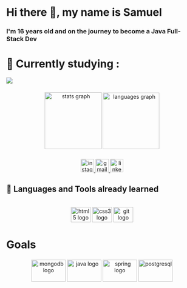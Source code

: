 # Hi there 👋, my name is Samuel
### I'm 16 years old and on the journey to become a Java Full-Stack Dev


#  🔭 Currently studying :

<img src="https://img.icons8.com/color/48/000000/javascript--v1.png"/>


###

<div align="center">
  <img src="https://github-readme-stats.vercel.app/api?hide_title=false&hide_rank=false&show_icons=true&include_all_commits=true&count_private=true&disable_animations=false&theme=react&locale=pt-br&hide_border=true&custom_title=Godoi's GitHub &username=SamuelGodoi" height="150" alt="stats graph"  />
  <img src="https://github-readme-stats.vercel.app/api/top-langs?locale=pt-br&hide_title=false&layout=compact&card_width=320&langs_count=6&theme=react&hide_border=true&custom_title=Most Used Languages&username=SamuelGodoi" height="149" alt="languages graph"  />
</div>

###


<div>

  <div align="center">
  <a href="https://www.instagram.com/samuellgodoi._/" target="_blank">
    <img src="https://img.shields.io/static/v1?message=Instagram&logo=instagram&label=&color=E4405F&logoColor=white&labelColor=&style=for-the-badge" height="35" alt="instagram logo"  />
  </a>
  <a href="mailto:samlucenagodoi@gmail.com" target="_blank">
    <img src="https://img.shields.io/static/v1?message=Gmail&logo=gmail&label=&color=D14836&logoColor=white&labelColor=&style=for-the-badge" height="35" alt="gmail logo"  />
  </a>
  <a href="https://www.linkedin.com/in/samuel-lucena-godoi-595b67202/" target="_blank">
    <img src="https://img.shields.io/static/v1?message=LinkedIn&logo=linkedin&label=&color=0077B5&logoColor=white&labelColor=&style=for-the-badge" height="35" alt="linkedin logo"  />
  </a>
</div>


</div>

  
## 🚀 Languages and Tools already learned
<br>
<div align="center">
  <img src="https://cdn.jsdelivr.net/gh/devicons/devicon/icons/html5/html5-plain-wordmark.svg" height="40" width="52" alt="html5 logo"  />
  <img src="https://cdn.jsdelivr.net/gh/devicons/devicon/icons/css3/css3-plain-wordmark.svg" height="40" width="52" alt="css3 logo"  />
  <img src="https://cdn.jsdelivr.net/gh/devicons/devicon/icons/git/git-plain.svg" height="40" width="52" alt="git logo"  />
</div>
  
</div>


# Goals 

###

<div align="center">
  <div align="center">
  
  <img src="https://cdn.jsdelivr.net/gh/devicons/devicon/icons/mongodb/mongodb-original.svg" height="58" width="90" alt="mongodb logo"  />
  <img src="https://cdn.jsdelivr.net/gh/devicons/devicon/icons/java/java-original.svg" height="58" width="90" alt="java logo"  /> 
  <img src="https://cdn.jsdelivr.net/gh/devicons/devicon/icons/spring/spring-original.svg" height="58" width="90" alt="spring logo"  />
  <img src="https://cdn.jsdelivr.net/gh/devicons/devicon/icons/postgresql/postgresql-plain.svg" height="58" width="90" alt="postgresql" />
                                                                                                                            
</div>

</div>

###

###


